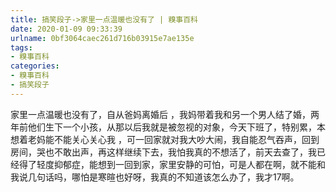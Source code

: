 ```yaml
---
title: 搞笑段子->家里一点温暖也没有了 | 糗事百科
date: 2020-01-09 09:33:39
urlname: 0bf3064caec261d716b03915e7ae135e
tags: 
- 糗事百科
categories:
- 糗事百科
- 搞笑段子
---
```

家里一点温暖也没有了，自从爸妈离婚后 ，我妈带着我和另一个男人结了婚，两年前他们生下一个小孩，从那以后我就是被忽视的对象，今天下班了，特别累，本想着老妈能不能关心关心我 ，可一回家就对我大吵大闹，我自能忍气吞声，回到房间，哭也不敢出声，再这样继续下去，我怕我真的不想活了，前天去查了，我已经得了轻度抑郁症，能想到一回到家，家里安静的可怕，可是人都在啊，就不能和我说几句话吗，哪怕是寒暄也好呀，我真的不知道该怎么办了，我才17啊。



